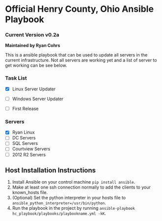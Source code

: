 # Official Henry County, Ohio Ansible Playbook
### Current Version v0.2a
**Maintained by Ryan Cohrs**

This is a ansible playbook that can be used to update all servers in the current infrastructure.  Not all servers are working yet and a list of server to get working can be see below.


### Task List
-   [x] Linux Server Updater
-   [ ] Windows Server Updater
-   [ ] First Release



### Servers
-   [x] Ryan Linux
-   [ ] DC Servers
-   [ ] SQL Servers
-   [ ] Courtview Servers
-   [ ] 2012 R2 Servers

## Host Installation Instructions

1.  Install Ansible on your control machine `pip install ansible`.
2.  Make at least one ssh connection normally to add the clients to your known_hosts file.
3.  (Optional) Set the python interpreter in your hosts file to `ansible_python_interpreter=/usr/bin/python`.
4.  Run the playbook in the project by running `ansible-playbook hc_playbook/playbooks/playbookname.yml -kK`.